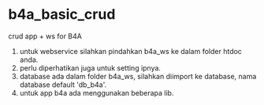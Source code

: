 # b4a_basic_crud
crud app + ws for B4A

1. untuk webservice silahkan pindahkan b4a_ws ke dalam folder htdoc anda.
2. perlu diperhatikan juga untuk setting ipnya.
3. database ada dalam folder b4a_ws, silahkan diimport ke database, nama database default 'db_b4a'.
4. untuk app b4a ada menggunakan beberapa lib.
